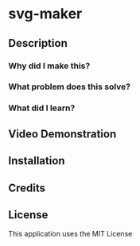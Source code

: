 # svg-maker
## Description
### Why did I make this?
### What problem does this solve?
### What did I learn?
## Video Demonstration
## Installation
## Credits
## License
This application uses the MIT License
